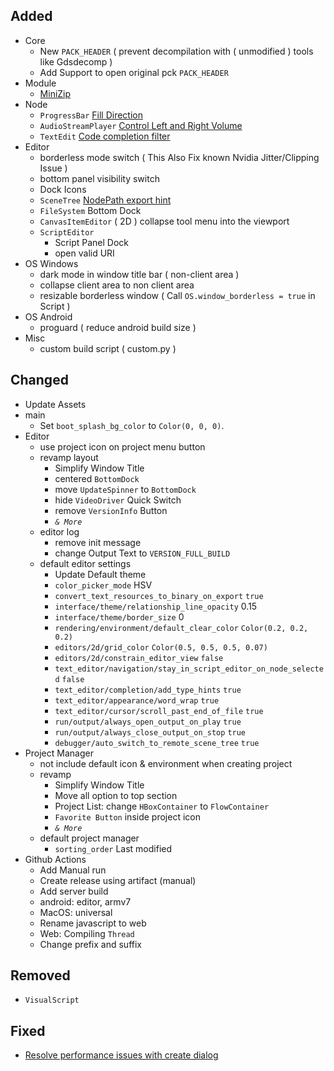 ## Added

- Core
  - New `PACK_HEADER` ( prevent decompilation with ( unmodified ) tools like Gdsdecomp )
  - Add Support to open original pck `PACK_HEADER`
- Module
  - [MiniZip](https://github.com/godotengine/godot/pull/34444)
- Node
  - `ProgressBar` [Fill Direction](https://github.com/godotengine/godot/pull/36593)
  - `AudioStreamPlayer` [Control Left and Right Volume](https://github.com/godotengine/godot/pull/51666)
  - `TextEdit` [Code completion filter](https://github.com/godotengine/godot/pull/38449)
- Editor
  - borderless mode switch ( This Also Fix known Nvidia Jitter/Clipping Issue )
  - bottom panel visibility switch
  - Dock Icons
  - `SceneTree` [NodePath export hint](https://github.com/godotengine/godot/pull/39155)
  - `FileSystem` Bottom Dock
  - `CanvasItemEditor` ( 2D ) collapse tool menu into the viewport
  - `ScriptEditor`
    - Script Panel Dock
    - open valid URI
- OS Windows
  - dark mode in window title bar ( non-client area )
  - collapse client area to non client area
  - resizable borderless window ( Call `OS.window_borderless = true` in Script )
- OS Android
  - proguard ( reduce android build size )
- Misc
  - custom build script ( custom.py )

## Changed

- Update Assets
- main
  - Set `boot_splash_bg_color` to `Color(0, 0, 0)`.
- Editor
  - use project icon on project menu button
  - revamp layout
    - Simplify Window Title
    - centered `BottomDock`
    - move `UpdateSpinner` to `BottomDock`
    - hide `VideoDriver` Quick Switch
    - remove `VersionInfo` Button
    - *`& More`*
  - editor log
    - remove init message
    - change Output Text to `VERSION_FULL_BUILD`
  - default editor settings
    - Update Default theme
    - `color_picker_mode` HSV
    - `convert_text_resources_to_binary_on_export` `true`
    - `interface/theme/relationship_line_opacity` 0.15
    - `interface/theme/border_size` 0
    - `rendering/environment/default_clear_color` `Color(0.2, 0.2, 0.2)`
    - `editors/2d/grid_color` `Color(0.5, 0.5, 0.5, 0.07)`
    - `editors/2d/constrain_editor_view` `false`
    - `text_editor/navigation/stay_in_script_editor_on_node_selected` `false`
    - `text_editor/completion/add_type_hints` `true`
    - `text_editor/appearance/word_wrap` `true`
    - `text_editor/cursor/scroll_past_end_of_file` `true`
    - `run/output/always_open_output_on_play` `true`
    - `run/output/always_close_output_on_stop` `true`
    - `debugger/auto_switch_to_remote_scene_tree` `true`
- Project Manager
  - not include default icon & environment when creating project
  - revamp
    - Simplify Window Title
    - Move all option to top section
    - Project List: change `HBoxContainer` to `FlowContainer`
    - `Favorite Button` inside project icon
    - *`& More`*
  - default project manager
    - `sorting_order` Last modified
- Github Actions
  - Add Manual run
  - Create release using artifact (manual)
  - Add server build
  - android: editor, armv7
  - MacOS: universal
  - Rename javascript to web
  - Web: Compiling `Thread`
  - Change prefix and suffix

## Removed

- `VisualScript`

## Fixed

- [Resolve performance issues with create dialog](https://github.com/godotengine/godot/pull/39797)